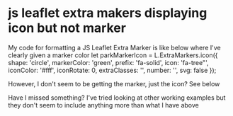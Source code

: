 
# js leaflet extra makers displaying icon but not marker

My code for formatting a JS Leaflet Extra Marker is like below where I've clearly given a marker color
let parkMarkerIcon = L.ExtraMarkers.icon({
shape: 'circle',
markerColor: 'green',
prefix: 'fa-solid',
icon: 'fa-tree"',
iconColor: '#fff',
iconRotate: 0,
extraClasses: '',
number: '',
svg: false
});

However, I don't seem to be getting the marker, just the icon?
See below

Have I missed something?
I've tried looking at other working examples but they don't seem to include anything more than what I have above

        